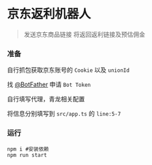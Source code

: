 # 京东返利机器人
> 发送京东商品链接 将返回返利链接及预估佣金

### 准备

自行抓包获取京东账号的 `Cookie` 以及 `unionId` 

找 [@BotFather](https://t.me/BotFather) 申请 `Bot Token`

自行填写代理，青龙相关配置

将信息分别填写到 `src/app.ts` 的 `line:5-7`

### 运行

```shell
npm i #安装依赖
npm run start
```
